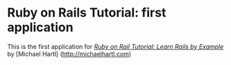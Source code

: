 
# Ruby on Rails Tutorial: first application

This is the first application for 
[*Ruby on Rail Tutorial: Learn Rails by Example*](http://railstutorial.org/) by [Michael Hartl] (http://michaelhartl.com)